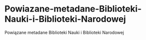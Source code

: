 # Powiazane-metadane-Biblioteki-Nauki-i-Biblioteki-Narodowej
Powiązane metadane Biblioteki Nauki i Biblioteki Narodowej
